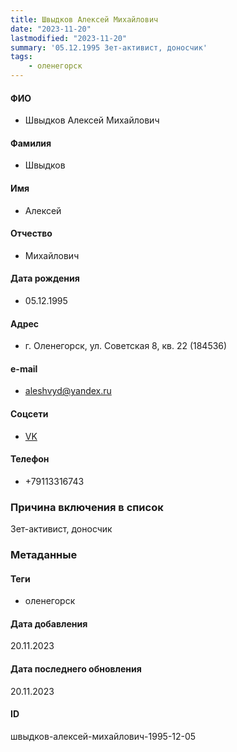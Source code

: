 ```yaml
---
title: Швыдков Алексей Михайлович
date: "2023-11-20"
lastmodified: "2023-11-20"
summary: '05.12.1995 Зет-активист, доносчик'
tags: 
    - оленегорск
---
```

<!--# pp2-->
<!--## Фигурант-->
<!--### Личные данные-->
#### ФИО
- Швыдков Алексей Михайлович
#### Фамилия
- Швыдков
#### Имя
- Алексей
#### Отчество
- Михайлович
#### Дата рождения
- 05.12.1995
#### Адрес
- г. Оленегорск, ул. Советская 8, кв. 22 (184536)
#### e-mail
- aleshvyd@yandex.ru
#### Соцсети
- [VK](https://vk.com/id338255137)
#### Телефон
- +79113316743
### Причина включения в список
Зет-активист, доносчик
### Метаданные
#### Теги
- оленегорск
#### Дата добавления
20.11.2023
#### Дата последнего обновления
20.11.2023
#### ID
швыдков-алексей-михайлович-1995-12-05
<!--## END;-->
